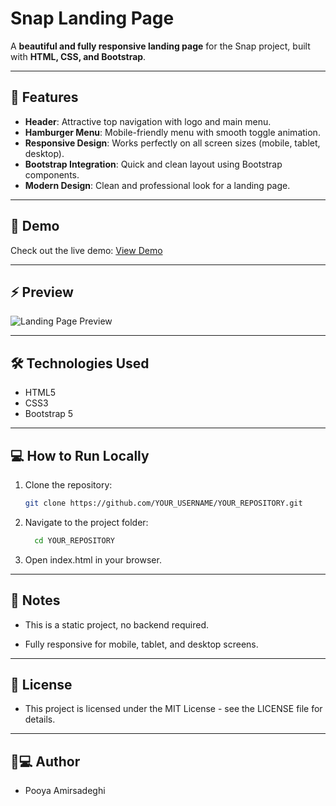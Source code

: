 # Snap Landing Page

A **beautiful and fully responsive landing page** for the Snap project, built with **HTML, CSS, and Bootstrap**.

---

## 📌 Features

- **Header**: Attractive top navigation with logo and main menu.
- **Hamburger Menu**: Mobile-friendly menu with smooth toggle animation.
- **Responsive Design**: Works perfectly on all screen sizes (mobile, tablet, desktop).
- **Bootstrap Integration**: Quick and clean layout using Bootstrap components.
- **Modern Design**: Clean and professional look for a landing page.

---

## 🚀 Demo

Check out the live demo: [View Demo](YOUR_DEMO_LINK_HERE)

---

## ⚡ Preview

![Landing Page Preview](YOUR_IMAGE_LINK_HERE)

---

## 🛠️ Technologies Used

- HTML5
- CSS3
- Bootstrap 5

---

## 💻 How to Run Locally

1. Clone the repository:
   ```bash
   git clone https://github.com/YOUR_USERNAME/YOUR_REPOSITORY.git
   ```
2. Navigate to the project folder:
    ```bash
      cd YOUR_REPOSITORY
    ```
3. Open index.html in your browser.

---

## 📝 Notes

- This is a static project, no backend required.

- Fully responsive for mobile, tablet, and desktop screens.

---

## 📄 License

- This project is licensed under the MIT License - see the LICENSE
file for details.

---

## 👨💻 Author

- Pooya Amirsadeghi